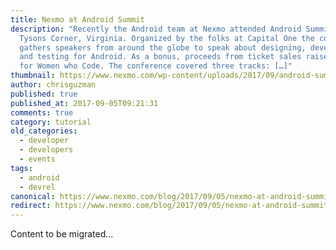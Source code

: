 ```yaml
---
title: Nexmo at Android Summit
description: "Recently the Android team at Nexmo attended Android Summit in
  Tysons Corner, Virginia. Organized by the folks at Capital One the conference
  gathers speakers from around the globe to speak about designing, developing,
  and testing for Android. As a bonus, proceeds from ticket sales raised $6000
  for Women who Code. The conference covered three tracks: […]"
thumbnail: https://www.nexmo.com/wp-content/uploads/2017/09/android-summit.jpg
author: chrisguzman
published: true
published_at: 2017-09-05T09:21:31
comments: true
category: tutorial
old_categories:
  - developer
  - developers
  - events
tags:
  - android
  - devrel
canonical: https://www.nexmo.com/blog/2017/09/05/nexmo-at-android-summit-dr
redirect: https://www.nexmo.com/blog/2017/09/05/nexmo-at-android-summit-dr
---
```

Content to be migrated...